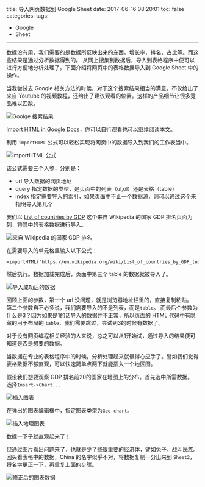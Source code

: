 title: 导入网页数据到 Google Sheet
date: 2017-06-16 08:20:01
toc: false
categories:
tags:
- Google
- Sheet
---

数据没有用，我们需要的是数据所反映出来的东西。增长率，排名，占比等。而这些结果是通过分析数据得到的。
从网上搜集到数据后，导入到表格程序中便可以进行方便地分析处理了。下面介绍将网页中的表格数据导入到 Google Sheet 中的操作。
<!-- more -->

当我尝试去 Google 相关方法的时候，对于这个搜索结果相当的满意。不仅给出了来自 Youtube 的视频教程，还给出了建议观看的位置。这样的产品细节让很多竞品难以匹敌。

![Goolge 搜索结果](1.jpg)

[Import HTML in Google Docs](https://www.youtube.com/watch?v=95c0OlsjKgU)，你可以自行观看也可以继续阅读本文。

利用 `importHTML` 公式可以轻松实现将网页中的数据导入到我们的工作表当中。

![importHTML 公式](2.jpg)

该公式需要三个入参，分别是：
- url 导入数据的网页地址
- query 指定数据的类型，是页面中的列表（ul,ol）还是表格（table）
- index 指定需要导入的索引，如果页面中不止一个数据源，则可以通过这个来指明导入第几个

我们以 [List of countries by GDP](https://en.wikipedia.org/wiki/List_of_countries_by_population_(United_Nations)) 这个来自 Wikipedia 的国家 GDP 排名页面为列，将其中的表格数据进行导入。

![来自 Wikipedia 的国家 GDP 排名](3.jpg)

在需要导入的单元格里输入以下公式：

```
=importHTML("https://en.wikipedia.org/wiki/List_of_countries_by_GDP_(nominal)","table",3)
```

然后执行。数据加载完成后，页面中第三个 table 的数据就被导入了。

![导入成功后的数据](5.jpg)

回顾上面的参数，第一个 url 没问题，就是浏览器地址栏里的，直接复制粘贴。
第二个参数自不必多说，我们需要导入的不是列表，而是`table`。
而最后个参数为什么是3？因为如果是1的话导入的数据并不正常，所以页面的 HTML 代码中有隐藏的用于布局的 `table`，我们需要跳过，尝试到3的时候有数据了。

对于没有网页编程相关经验的人来说，总之可以从1开始试，通过导入的结果便可知道是否是想要的数据。

当数据在专业的表格程序中的时候，分析处理起来就很得心应手了。譬如我们觉得表格数据不够直观，可以快速简单点两下就能插入一个地区图。

假设我们想要观察 GDP 排名前20的国家在地图上的分布。首先选中所需数据。
选择`Insert->Chart...`

![插入图表](6.jpg)

在弹出的图表编辑框中，指定图表类型为`Geo chart`。

![插入地理图表](7.jpg)

数据一下子就直观起来了！

但通过图片看出问题来了，也就是少了些很重要的经济体，譬如兔子，战斗民族。
回头看表格中的数据，China 的名字似乎不对，将数据复制一分出来到 `Sheet2`，将名字更正一下，再重复上面的步骤。

![修正后的图表数据](8.jpg)


